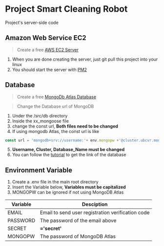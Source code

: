 # Project Smart Cleaning Robot
Project's server-side code

## Amazon Web Service EC2
>Create a free [AWS EC2 Server](https://www.tutsmake.com/deploy-node-js-app-to-amazon-aws-ec2/)
  1. When you are done creating the server, just git pull this project into your linux
  2. You should start the server with [PM2](https://pm2.keymetrics.io/docs/usage/quick-start/)

## Database
>Create a free [MongoDb Atlas Database](https://www.mongodb.com/docs/atlas/getting-started/)

>Change the Database url of MongoDB
  1. Under the /src/db directory
  2. Inside the xx_mongoose file
  3. change the const url, **Both files need to be changed**
  4. If using mongodb Atlas, the const url is like
  ```js
  const url = 'mongodb+srv://username:'+ env.mongopw +'@cluster.ubcvr.mongodb.net/Database_Name?retryWrites=true&w=majority'
  ```
  5. **Username, Cluster, Database_Name must be changed**
  6. You can follow the [tutorial](https://www.mongodb.com/docs/atlas/getting-started/) to get the link of the database

## Environment Variable

1. Create a .env file in the main root directory
2. Insert the Variable below, **Variables must be capitalized**
3. MONGOPW can be ignored if not using MongoDB Atlas

| Variable | Desciption |
| -------- | ---------- |
| EMAIL    | Email to send user registration verification code |
| PASSWORD | The password of the email above |
| SECRET   | **='secret'** |
| MONGOPW  | The password of MongoDB Atlas | 
